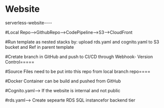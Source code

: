 # Website
serverless-website----


#Local Repo-->GithubRepo-->CodePipeline-->S3-->CloudFront


#Run template as nested stacks by:
upload rds.yaml and cognito.yaml to S3 bucket and Ref in parent template

#Cretate branch in GitHub and push to CI/CD through Webhook- Version Control=====

#Source Files need to be put into this repo from local branch repo====

#Docker Container can be build and pushed from GitHub

#Cognito.yaml--> If the website is internal and not public

#rds.yaml--> Create sepearte RDS SQL instancefor backend tier
